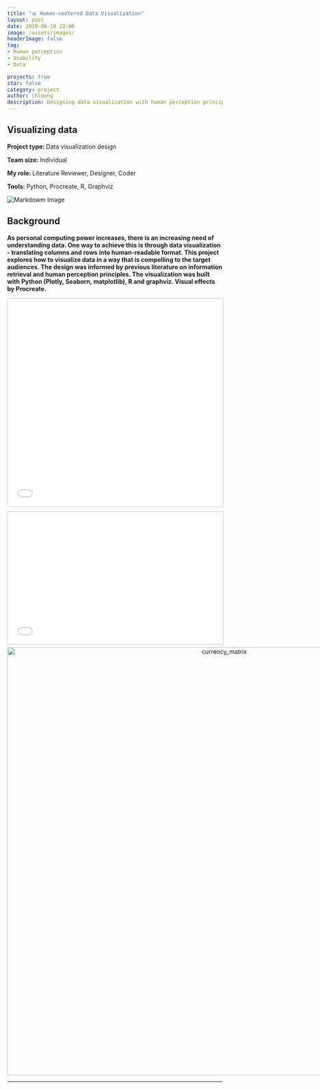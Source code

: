 ```yaml
---
title: "📊 Human-centered Data Visualization"
layout: post
date: 2019-08-10 22:00
image: /assets/images/
headerImage: false
tag:
- Human perception
- Usability
- Data

projects: true
star: false
category: project
author: chloeng
description: Designing data visualization with human perception principles in mind
---
```

<style>
    .graph-container {
    display: flex;
    flex-wrap: wrap;
    width: 100%;
    }
</style>

## Visualizing data
<b>Project type: </b> Data visualization design

<b>Team size: </b> Individual

<b>My role: </b> Literature Reviewer, Designer, Coder

<b>Tools: </b> Python, Procreate, R, Graphviz

![Markdowm Image][1]

## Background
<b>As personal computing power increases, there is an increasing need of understanding data. One way to achieve this is through data visualization - translating columns and rows into human-readable format. This project explores how to visualize data in a way that is compelling to the target audiences. <span class="evidence">The design was informed by previous literature on information retrieval and human perception principles.</span> The visualization was built with Python (Plotly, Seaborn, matplotlib), R and graphviz. Visual effects by Procreate.</b>

<iframe src="//www.slideshare.net/slideshow/embed_code/key/yzqpppNM3HIgtV" width="595" height="485" frameborder="0" marginwidth="0" marginheight="0" scrolling="no" style="border:1px solid #CCC; border-width:1px; margin-bottom:5px; max-width: 100%;" allowfullscreen> </iframe> <div style="margin-bottom:5px"></div>

<iframe src="//www.slideshare.net/slideshow/embed_code/key/yzqpppNM3HIgtV"  width="560" height="310" frameborder="0" marginwidth="0" marginheight="0" scrolling="yes" style="border:1px solid #CCC; border-width:1px; margin-bottom:5px; max-width: 100%;" allowfullscreen> </iframe>


<div class="graph-container">
    <a href="https://plot.ly/~chloe.ng/2/?share_key=2nwYbBfXAtQRbuzQWROMVs" target="_blank" title="currency_matrix" style="display: block; text-align: center;"><img src="https://plot.ly/~chloe.ng/2.png?share_key=2nwYbBfXAtQRbuzQWROMVs" alt="currency_matrix" style="max-width: 100%;width: 1000px;"  width="1000" onerror="this.onerror=null;this.src='https://plot.ly/404.png';" /></a>
    <script data-plotly="chloe.ng:2" sharekey-plotly="2nwYbBfXAtQRbuzQWROMVs" src="https://plot.ly/embed.js" async></script>
</div>

<div class="breaker"></div>







---
[1]: https://chloenhy.github.io/assets/images/dataVis/wall-1.jpg
[2]: https://chloenhy.github.io/assets/images/dataVis/wall-2.jpg
[3]: https://chloenhy.github.io/assets/images/dataVis/ipad-1.jpg
